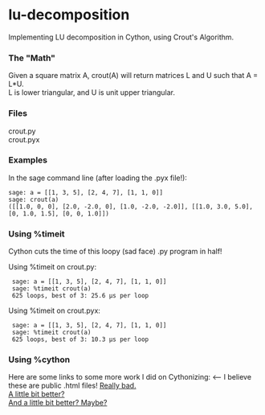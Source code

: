 lu-decomposition
================
Implementing LU decomposition in Cython, using Crout's Algorithm.

### The "Math"

Given a square matrix A, crout(A) will return matrices L and U such that A = L*U.  
L is lower triangular, and U is unit upper triangular.

### Files
crout.py  
crout.pyx

### Examples

In the sage command line (after loading the .pyx file!):

    sage: a = [[1, 3, 5], [2, 4, 7], [1, 1, 0]]
    sage: crout(a)
    ([[1.0, 0, 0], [2.0, -2.0, 0], [1.0, -2.0, -2.0]], [[1.0, 3.0, 5.0], [0, 1.0, 1.5], [0, 0, 1.0]])

### Using %timeit
 
Cython cuts the time of this loopy (sad face) .py program in half!
 
Using %timeit on crout.py:
 
     sage: a = [[1, 3, 5], [2, 4, 7], [1, 1, 0]]
     sage: %timeit crout(a)
     625 loops, best of 3: 25.6 µs per loop

Using %timeit on crout.pyx:

     sage: a = [[1, 3, 5], [2, 4, 7], [1, 1, 0]]
     sage: %timeit crout(a)
     625 loops, best of 3: 10.3 µs per loop

### Using %cython

Here are some links to some more work I did on Cythonizing: <-- I believe these are public .html files!
[Really bad.](http://480.sagenb.org/home/Shannon_Zylstra/5/cells/2/__sagenb_servers_sage_notebook_480_sagenb_home_Shannon_Zylstra_5_code_sage12_spyx.html)  
[A little bit better?](http://480.sagenb.org/home/Shannon_Zylstra/5/cells/1/__sagenb_servers_sage_notebook_480_sagenb_home_Shannon_Zylstra_5_code_sage8_spyx.html)  
[And a little bit better? Maybe?](http://480.sagenb.org/home/Shannon_Zylstra/3/cells/8/__sagenb_servers_sage_notebook_480_sagenb_home_Shannon_Zylstra_3_code_sage2_spyx.html)  

